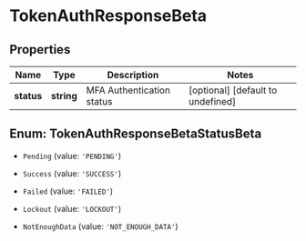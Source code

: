 # TokenAuthResponseBeta

## Properties

Name | Type | Description | Notes
------------ | ------------- | ------------- | -------------
**status** | **string** | MFA Authentication status | [optional] [default to undefined]



## Enum: TokenAuthResponseBetaStatusBeta


* `Pending` (value: `'PENDING'`)

* `Success` (value: `'SUCCESS'`)

* `Failed` (value: `'FAILED'`)

* `Lockout` (value: `'LOCKOUT'`)

* `NotEnoughData` (value: `'NOT_ENOUGH_DATA'`)



